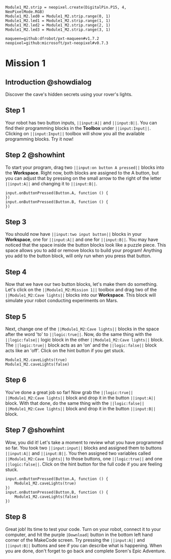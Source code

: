 ```customts
Module1_M2.strip = neopixel.create(DigitalPin.P15, 4, NeoPixelMode.RGB)
Module1_M2.led0 = Module1_M2.strip.range(0, 1)
Module1_M2.led1 = Module1_M2.strip.range(1, 1)
Module1_M2.led2 = Module1_M2.strip.range(2, 1)
Module1_M2.led3 = Module1_M2.strip.range(3, 1)
```

```package
maqueen=github:dfrobot/pxt-maqueen#v1.7.2
neopixel=github:microsoft/pxt-neopixel#v0.7.3
```

# Mission 1

## Introduction @showdialog

Discover the cave's hidden secrets using your rover's lights.

## Step 1

Your robot has two button inputs, ``||input:A||`` and ``||input:B||``. You can find their programming blocks in the **Toolbox** under ``||input:Input||``. Clicking on ``||input:Input||`` toolbox will show you all the available programming blocks. Try it now!

## Step 2 @showhint

To start your program, drag two ``||input:on button A pressed||`` blocks into the **Workspace**. Right now, both blocks are assigned to the A button, but you can adjust that by pressing on the small arrow to the right of the letter ``||input:A||`` and changing it to ``||input:B||``. 

```blocks
input.onButtonPressed(Button.A, function () {
})
input.onButtonPressed(Button.B, function () {
})
```

## Step 3

You should now have ``||input:two input button||`` blocks in your **Workspace**, one for ``||input:A||`` and one for ``||input:B||``. You may have noticed that the space inside the button blocks look like a puzzle piece. This space allows you to add or remove blocks to build your program! Anything you add to the button block, will only run when you press that button. 

## Step 4

Now that we have our two button blocks, let's make them do something. Let's click on the ``||Module1_M2:Mission 1||`` toolbox and drag two of the ``||Module1_M2:Cave lights||`` blocks into our **Workspace**. This block will simulate your robot conducting experiments on Mars. 

## Step 5

Next, change one of the ``||Module1_M2:Cave lights||`` blocks in the space after the word 'to' to ``||logic:true||``. Now, do the same thing with the ``||logic:false||`` logic block in the other ``||Module1_M2:Cave lights||`` block. The ``||logic:true||`` block acts as an 'on' and the ``||logic:false||`` block acts like an 'off'. Click on the hint button if you get stuck.

```blocks
Module1_M2.caveLights(true)
Module1_M2.caveLights(false)
```

## Step 6

You've done a great job so far! Now grab the ``||logic:true||`` ``||Module1_M2:Cave lights||`` block and drop it in the button ``||input:A||`` block. With that done, do the same thing with the ``||logic:false||`` ``||Module1_M2:Cave lights||`` block and drop it in the button ``||input:B||`` block. 

## Step 7 @showhint

Wow, you did it! Let's take a moment to review what you have programmed so far. You took two ``||input:input||`` blocks and assigned them to buttons ``||input:A||`` and ``||input:B||``. You then assigned two variables called ``||Module1_M2:Cave lights||`` to those buttons, one ``||logic:true||`` and one ``||logic:false||``. Click on the hint button for the full code if you are feeling stuck.

```blocks
input.onButtonPressed(Button.A, function () {
    Module1_M2.caveLights(true)
})
input.onButtonPressed(Button.B, function () {
    Module1_M2.caveLights(false)
})
```

## Step 8

Great job! Its time to test your code. Turn on your robot, connect it to your computer, and hit the purple ``|Download|`` button in the bottom left hand corner of the MakeCode screen. Try pressing the ``||input:A||`` and ``||input:B||`` buttons and see if you can describe what is happening. When you are done, don't forget to go back and complete Soren's Epic Adventure.